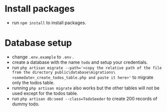 # Install packages
* run `npm install` to install packages.

# Database setup
* change `.env.example` to `.env` .
* create a database with the name `todo` and setup your credentials.
* run `php artisan migrate --path='<copy the relative path of the file from the directory public\database\migrations\<somedate>_create_todos_table.php and paste it here>'` to migrate only the todos table.
* running `php artisan migrate` also works but the other tables will not be used except for the todos table.
* run `php artisan db:seed --class=TodoSeeder` to create 200 records of dummy todo.


